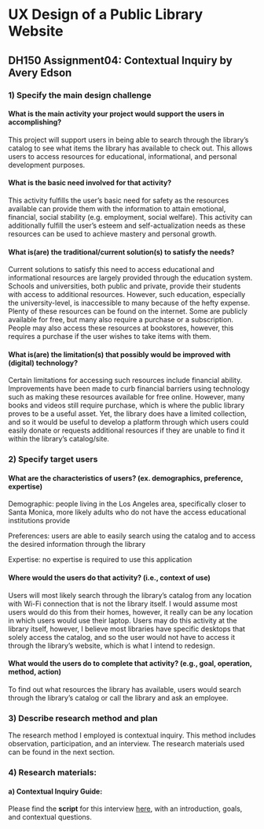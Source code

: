# UX Design of a Public Library Website 

## DH150 Assignment04: Contextual Inquiry by Avery Edson

### 1) Specify the main design challenge

#### What is the main activity your project would support the users in accomplishing?
This project will support users in being able to search through the library’s catalog to see what items the library has available to check out. This allows users to access resources for educational, informational, and personal development purposes.

#### What is the basic need involved for that activity? 
This activity fulfills the user’s basic need for safety as the resources available can provide them with the information to attain emotional, financial, social stability (e.g. employment, social welfare). This activity can additionally fulfill the user’s esteem and self-actualization needs as these resources can be used to achieve mastery and personal growth.

#### What is(are) the traditional/current solution(s) to satisfy the needs?
Current solutions to satisfy this need to access educational and informational resources are largely provided through the education system. Schools and universities, both public and private, provide their students with access to additional resources. However, such education, especially the university-level, is inaccessible to many because of the hefty expense. Plenty of these resources can be found on the internet. Some are publicly available for free, but many also require a purchase or a subscription. People may also access these resources at bookstores, however, this requires a purchase if the user wishes to take items with them.

#### What is(are) the limitation(s) that possibly would be improved with (digital) technology?
Certain limitations for accessing such resources include financial ability. Improvements have been made to curb financial barriers using technology such as making these resources available for free online. However, many books and videos still require purchase, which is where the public library proves to be a useful asset. Yet, the library does have a limited collection, and so it would be useful to develop a platform through which users could easily donate or requests additional resources if they are unable to find it within the library’s catalog/site.

### 2) Specify target users

#### What are the characteristics of users? (ex. demographics, preference, expertise) 
Demographic: people living in the Los Angeles area, specifically closer to Santa Monica, more likely adults who do not have the access educational institutions provide

Preferences: users are able to easily search using the catalog and to access the desired information through the library

Expertise: no expertise is required to use this application

#### Where would the users do that activity? (i.e., context of use)
Users will most likely search through the library’s catalog from any location with Wi-Fi connection that is not the library itself. I would assume most users would do this from their homes, however, it really can be any location in which users would use their laptop. Users may do this activity at the library itself, however, I believe most libraries have specific desktops that solely access the catalog, and so the user would not have to access it through the library’s website, which is what I intend to redesign. 

#### What would the users do to complete that activity? (e.g., goal, operation, method, action)
To find out what resources the library has available, users would search through the library’s catalog or call the library and ask an employee. 

### 3) Describe research method and plan
The research method I employed is contextual inquiry. This method includes observation, participation, and an interview. The research materials used can be found in the next section.

### 4) Research materials:

#### a) Contextual Inquiry Guide:
Please find the **script** for this interview [here](https://docs.google.com/document/d/1eDBNlqgkri3PVL32RvST1tFikwtDXpVBQSXWEW9VVZo/edit?usp=sharing), with an introduction, goals, and contextual questions.





